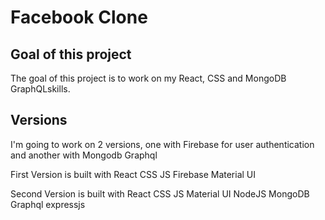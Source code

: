 # Facebook Clone

## Goal of this project

The goal of this project is to work on my React, CSS and MongoDB GraphQLskills.

## Versions

I'm going to work on 2 versions, one with Firebase for user authentication and another with Mongodb Graphql

First Version is built with React CSS JS Firebase Material UI

Second Version is built with React CSS JS Material UI NodeJS MongoDB Graphql expressjs 

